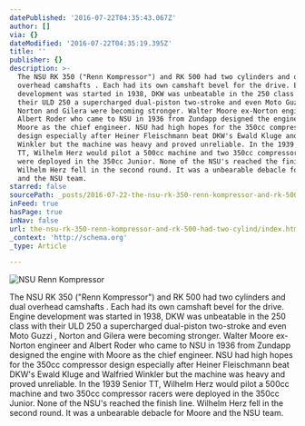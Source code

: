 ```yaml
---
datePublished: '2016-07-22T04:35:43.067Z'
author: []
via: {}
dateModified: '2016-07-22T04:35:19.395Z'
title: ''
publisher: {}
description: >-
  The NSU RK 350 ("Renn Kompressor") and RK 500 had two cylinders and dual
  overhead camshafts . Each had its own camshaft bevel for the drive. Engine
  development was started in 1938, DKW was unbeatable in the 250 class with
  their ULD 250 a supercharged dual-piston two-stroke and even Moto Guzzi ,
  Norton and Gilera were becoming stronger. Walter Moore ex-Norton engineer and
  Albert Roder who came to NSU in 1936 from Zundapp designed the engine with
  Moore as the chief engineer. NSU had high hopes for the 350cc compressor
  design especially after Heiner Fleischmann beat DKW's Ewald Kluge and Walfried
  Winkler but the machine was heavy and proved unreliable. In the 1939 Senior
  TT, Wilhelm Herz would pilot a 500cc machine and two 350cc compressor racers
  were deployed in the 350cc Junior. None of the NSU's reached the finish line.
  Wilhelm Herz fell in the second round. It was a unbearable debacle for Moore
  and the NSU team.
starred: false
sourcePath: _posts/2016-07-22-the-nsu-rk-350-renn-kompressor-and-rk-500-had-two-cylind.md
inFeed: true
hasPage: true
inNav: false
url: the-nsu-rk-350-renn-kompressor-and-rk-500-had-two-cylind/index.html
_context: 'http://schema.org'
_type: Article

---
```

![NSU Renn Kompressor](https://the-grid-user-content.s3-us-west-2.amazonaws.com/d759270c-14c1-4131-9527-6607cc3af947.jpg)

The NSU RK 350 ("Renn Kompressor") and RK 500 had two cylinders and dual overhead camshafts . Each had its own camshaft bevel for the drive. Engine development was started in 1938, DKW was unbeatable in the 250 class with their ULD 250 a supercharged dual-piston two-stroke and even Moto Guzzi , Norton and Gilera were becoming stronger. Walter Moore ex-Norton engineer and Albert Roder who came to NSU in 1936 from Zundapp designed the engine with Moore as the chief engineer. NSU had high hopes for the 350cc compressor design especially after Heiner Fleischmann beat DKW's Ewald Kluge and Walfried Winkler but the machine was heavy and proved unreliable. In the 1939 Senior TT, Wilhelm Herz would pilot a 500cc machine and two 350cc compressor racers were deployed in the 350cc Junior. None of the NSU's reached the finish line. Wilhelm Herz fell in the second round. It was a unbearable debacle for Moore and the NSU team.